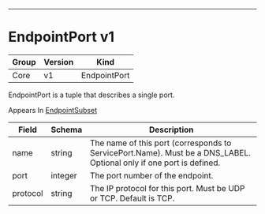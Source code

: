 

-----------
# EndpointPort v1



Group        | Version     | Kind
------------ | ---------- | -----------
Core | v1 | EndpointPort







EndpointPort is a tuple that describes a single port.

<aside class="notice">
Appears In <a href="#endpointsubset-v1">EndpointSubset</a> </aside>

Field        | Schema     | Description
------------ | ---------- | -----------
name | string | The name of this port (corresponds to ServicePort.Name). Must be a DNS_LABEL. Optional only if one port is defined.
port | integer | The port number of the endpoint.
protocol | string | The IP protocol for this port. Must be UDP or TCP. Default is TCP.






